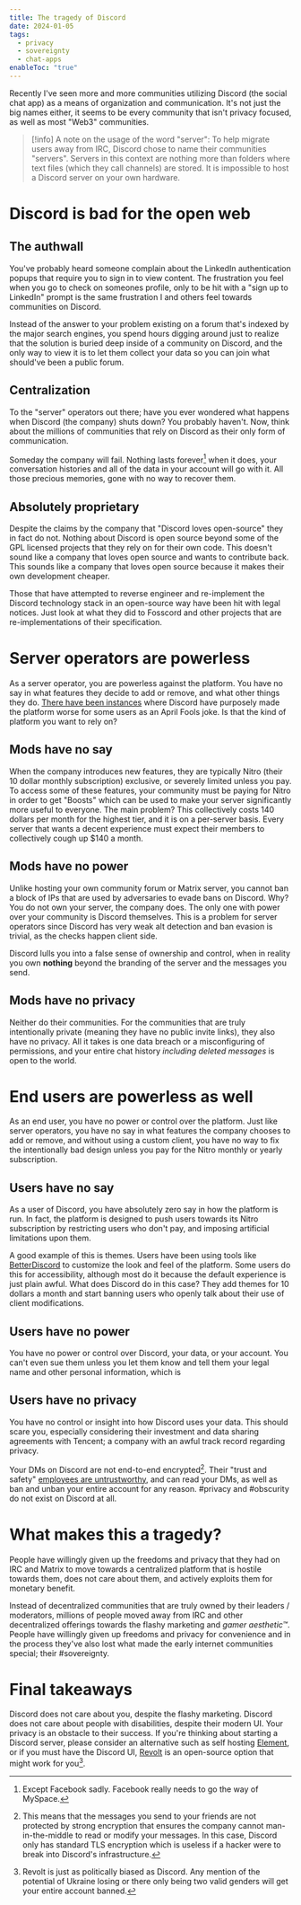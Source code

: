 ```yaml
---
title: The tragedy of Discord
date: 2024-01-05
tags:
  - privacy
  - sovereignty
  - chat-apps
enableToc: "true"
---
```

Recently I've seen more and more communities utilizing Discord (the social chat app) as a means of organization and communication. It's not just the big names either, it seems to be every community that isn't privacy focused, as well as most "Web3" communities.

> [!info] A note on the usage of the word "server":
> To help migrate users away from IRC, Discord chose to name their communities "servers". Servers in this context are nothing more than folders where text files (which they call channels) are stored. It is impossible to host a Discord server on your own hardware.
# Discord is bad for the open web
## The authwall
You've probably heard someone complain about the LinkedIn authentication popups that require you to sign in to view content. The frustration you feel when you go to check on someones profile, only to be hit with a "sign up to LinkedIn" prompt is the same frustration I and others feel towards communities on Discord.

Instead of the answer to your problem existing on a forum that's indexed by the major search engines, you spend hours digging around just to realize that the solution is buried deep inside of a community on Discord, and the only way to view it is to let them collect your data so you can join what should've been a public forum.

## Centralization
To the "server" operators out there; have you ever wondered what happens when Discord (the company) shuts down? You probably haven't. Now, think about the millions of communities that rely on Discord as their only form of communication.

Someday the company will fail. Nothing lasts forever[^1] when it does, your conversation histories and all of the data in your account will go with it. All those precious memories, gone with no way to recover them.
## Absolutely proprietary
Despite the claims by the company that "Discord loves open-source" they in fact do not. Nothing about Discord is open source beyond some of the GPL licensed projects that they rely on for their own code. This doesn't sound like a company that loves open source and wants to contribute back. This sounds like a company that loves open source because it makes their own development cheaper.

Those that have attempted to reverse engineer and re-implement the Discord technology stack in an open-source way have been hit with legal notices. Just look at what they did to Fosscord and other projects that are re-implementations of their specification.

# Server operators are powerless
As a server operator, you are powerless against the platform. You have no say in what features they decide to add or remove, and what other things they do. [There have been instances](https://discord.com/blog/light-theme-redeemed) where Discord have purposely made the platform worse for some users as an April Fools joke. Is that the kind of platform you want to rely on?

## Mods have no say
When the company introduces new features, they are typically Nitro (their 10 dollar monthly subscription) exclusive, or severely limited unless you pay. To access some of these features, your community must be paying for Nitro in order to get "Boosts" which can be used to make your server significantly more useful to everyone. The main problem? This collectively costs 140 dollars per month for the highest tier, and it is on a per-server basis. Every server that wants a decent experience must expect their members to collectively cough up $140 a month.

## Mods have no power
Unlike hosting your own community forum or Matrix server, you cannot ban a block of IPs that are used by adversaries to evade bans on Discord. Why? You do not own your server, the company does. The only one with power over your community is Discord themselves. This is a problem for server operators since Discord has very weak alt detection and ban evasion is trivial, as the checks happen client side.

Discord lulls you into a false sense of ownership and control, when in reality you own **nothing** beyond the branding of the server and the messages you send.

## Mods have no privacy
Neither do their communities. For the communities that are truly intentionally private (meaning they have no public invite links), they also have no privacy. All it takes is one data breach or a misconfiguring of permissions, and your entire chat history *including deleted messages* is open to the world.

# End users are powerless as well
As an end user, you have no power or control over the platform. Just like server operators, you have no say in what features the company chooses to add or remove, and without using a custom client, you have no way to fix the intentionally bad design unless you pay for the Nitro monthly or yearly subscription.

## Users have no say
As a user of Discord, you have absolutely zero say in how the platform is run. In fact, the platform is designed to push users towards its Nitro subscription by restricting users who don't pay, and imposing artificial limitations upon them.

A good example of this is themes. Users have been using tools like [BetterDiscord](https://betterdiscord.app) to customize the look and feel of the platform. Some users do this for accessibility, although most do it because the default experience is just plain awful. What does Discord do in this case? They add themes for 10 dollars a month and start banning users who openly talk about their use of client modifications.

## Users have no power
You have no power or control over Discord, your data, or your account. You can't even sue them unless you let them know and tell them your legal name and other personal information, which is 

## Users have no privacy
You have no control or insight into how Discord uses your data. This should scare you, especially considering their investment and data sharing agreements with Tencent;  a company with an awful track record regarding privacy.

Your DMs on Discord are not end-to-end encrypted[^2]. Their "trust and safety" [employees are untrustworthy](https://cadence.moe/blog/2020-06-06-why-you-shouldnt-trust-discord#untrustworthy-staff), and can read your DMs, as well as ban and unban your entire account for any reason. #privacy and #obscurity do not exist on Discord at all.

# What makes this a tragedy?
People have willingly given up the freedoms and privacy that they had on IRC and Matrix to move towards a centralized platform that is hostile towards them, does not care about them, and actively exploits them for monetary benefit.

Instead of decentralized communities that are truly owned by their leaders / moderators, millions of people moved away from IRC and other decentralized offerings towards the flashy marketing and *gamer aesthetic™*. People have willingly given up freedoms and privacy for convenience and in the process they've also lost what made the early internet communities special; their #sovereignty.

# Final takeaways
Discord does not care about you, despite the flashy marketing. Discord does not care about people with disabilities, despite their modern UI. Your privacy is an obstacle to their success. If you're thinking about starting a Discord server, please consider an alternative such as self hosting [Element](https://element.io), or if you must have the Discord UI, [Revolt](https://revolt.chat) is an open-source option that might work for you[^3].

[^1]: Except Facebook sadly. Facebook really needs to go the way of MySpace.
[^2]: This means that the messages you send to your friends are not protected by strong encryption that ensures the company cannot man-in-the-middle to read or modify your messages. In this case, Discord only has standard TLS encryption which is useless if a hacker were to break into Discord's infrastructure.
[^3]: Revolt is just as politically biased as Discord. Any mention of the potential of Ukraine losing or there only being two valid genders will get your entire account banned.